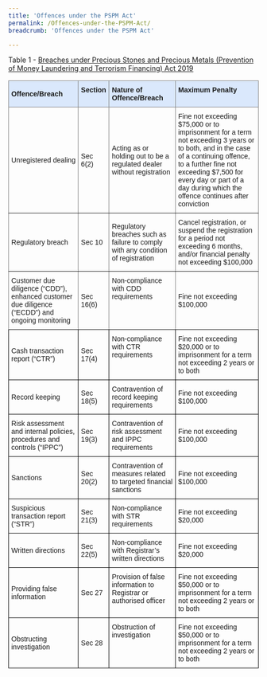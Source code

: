 ```yaml
---
title: 'Offences under the PSPM Act'
permalink: /Offences-under-the-PSPM-Act/
breadcrumb: 'Offences under the PSPM Act'

---
```


Table 1 - [Breaches under Precious Stones and Precious Metals (Prevention of Money Laundering and Terrorism Financing) Act 2019](https://sso.agc.gov.sg/Act/PSPMPMLTFA2019)
<style type="text/css">
.tg  {border-collapse:collapse;border-spacing:0;}
.tg td{border-color:black;border-style:solid;border-width:1px;font-family:Arial, sans-serif;font-size:14px;
  overflow:hidden;padding:10px 5px;word-break:normal;}
.tg th{border-color:black;border-style:solid;border-width:1px;font-family:Arial, sans-serif;font-size:14px;
  font-weight:normal;overflow:hidden;padding:10px 5px;word-break:normal;}
.tg .tg-cly1{text-align:left;vertical-align:middle}
.tg .tg-lboi{border-color:inherit;text-align:left;vertical-align:middle}
.tg .tg-ev0v{background-color:#dae8fc;border-color:inherit;font-weight:bold;text-align:left;vertical-align:top}
.tg .tg-1wzz{background-color:#dae8fc;border-color:inherit;font-weight:bold;text-align:left;vertical-align:middle}
.tg .tg-0pky{border-color:inherit;text-align:left;vertical-align:top}
.tg .tg-0lax{text-align:left;vertical-align:top}
</style>
<table class="tg">
<thead>
  <tr>
    <th class="tg-1wzz">Offence/Breach</th>
    <th class="tg-ev0v">Section</th>
    <th class="tg-ev0v">Nature of Offence/Breach</th>
    <th class="tg-ev0v">Maximum Penalty</th>
  </tr>
</thead>
<tbody>
  <tr>
    <td class="tg-lboi">Unregistered dealing</td>
    <td class="tg-lboi">Sec 6(2)</td>
    <td class="tg-lboi">Acting as or holding out to be a regulated dealer without registration</td>
    <td class="tg-lboi">Fine not exceeding $75,000 or to imprisonment for a term not exceeding 3 years or to both, and in the case of a continuing offence, to a further fine not exceeding $7,500 for every day or part of a day during which the offence continues after conviction</td>
  </tr>
  <tr>
    <td class="tg-lboi">Regulatory breach</td>
    <td class="tg-lboi">Sec 10</td>
    <td class="tg-lboi">Regulatory breaches such as failure to comply with any condition of registration</td>
    <td class="tg-lboi">Cancel registration, or suspend the registration for a period not exceeding 6 months, and/or financial penalty not exceeding $100,000</td>
  </tr>
  <tr>
    <td class="tg-lboi">Customer due diligence (“CDD”), enhanced customer due diligence (“ECDD”) and ongoing monitoring</td>
    <td class="tg-lboi">Sec 16(6)</td>
    <td class="tg-0pky">Non-compliance with CDD requirements</td>
    <td class="tg-lboi">Fine not exceeding $100,000</td>
  </tr>
  <tr>
    <td class="tg-cly1">Cash transaction report (“CTR”)</td>
    <td class="tg-cly1">Sec 17(4)</td>
    <td class="tg-0lax">Non-compliance with CTR requirements</td>
    <td class="tg-cly1">Fine not exceeding $20,000 or to imprisonment for a term not exceeding 2 years or to   both</td>
  </tr>
  <tr>
    <td class="tg-cly1">Record keeping</td>
    <td class="tg-cly1">Sec 18(5)</td>
    <td class="tg-0lax">Contravention of record keeping requirements</td>
    <td class="tg-cly1">Fine not exceeding $100,000</td>
  </tr>
  <tr>
    <td class="tg-cly1">Risk assessment and internal policies, procedures and controls (“IPPC”)</td>
    <td class="tg-cly1">Sec 19(3)</td>
    <td class="tg-0lax">Contravention of risk assessment and IPPC requirements</td>
    <td class="tg-cly1">Fine not exceeding $100,000</td>
  </tr>
  <tr>
    <td class="tg-cly1">Sanctions</td>
    <td class="tg-cly1">Sec 20(2)</td>
    <td class="tg-0lax">Contravention of measures related to targeted financial sanctions</td>
    <td class="tg-cly1">Fine not exceeding $100,000</td>
  </tr>
  <tr>
    <td class="tg-cly1">Suspicious transaction report (“STR”)</td>
    <td class="tg-cly1">Sec 21(3)</td>
    <td class="tg-0lax">Non-compliance with STR requirements</td>
    <td class="tg-cly1">Fine not exceeding $20,000</td>
  </tr>
  <tr>
    <td class="tg-cly1">Written directions</td>
    <td class="tg-cly1">Sec 22(5)</td>
    <td class="tg-0lax">Non-compliance with Registrar’s written directions</td>
    <td class="tg-cly1">Fine not exceeding $20,000</td>
  </tr>
  <tr>
    <td class="tg-cly1">Providing false information</td>
    <td class="tg-cly1">Sec 27</td>
    <td class="tg-0lax">Provision of false information to Registrar or authorised officer</td>
    <td class="tg-cly1">Fine not exceeding $50,000 or to imprisonment for a term not exceeding 2 years or to both</td>
  </tr>
  <tr>
    <td class="tg-cly1">Obstructing investigation</td>
    <td class="tg-cly1">Sec 28</td>
    <td class="tg-0lax">Obstruction of investigation</td>
    <td class="tg-cly1">Fine not exceeding $50,000 or to imprisonment for a term not exceeding 2 years or to both</td>
  </tr>
</tbody>
</table>
